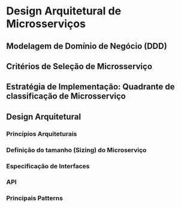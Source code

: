 # Design Arquitetural de Microsserviços

## Modelagem de Domínio de Negócio (DDD)

## Critérios de Seleção de Microsserviço

## Estratégia de Implementação: Quadrante de classificação de Microsserviço

## Design Arquitetural

### Princípios Arquiteturais

### Definição do tamanho (Sizing) do Microserviço

### Especificação de Interfaces

### API

### Principais Patterns
